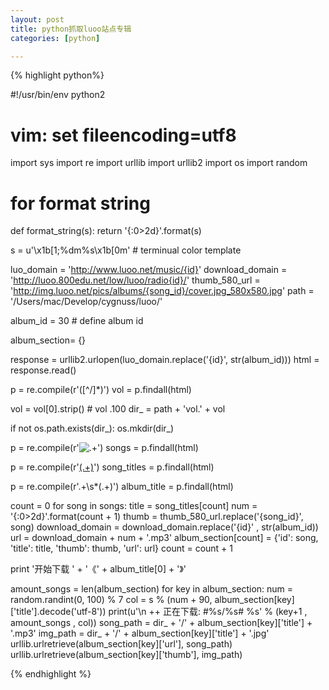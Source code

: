 ```yaml
---
layout: post
title: python抓取luoo站点专辑
categories: [python]

---
```



{% highlight python%}

#!/usr/bin/env python2
# vim: set fileencoding=utf8

import sys
import re
import urllib
import urllib2
import os
import random

# for format string
def format_string(s):
	return '{:0>2d}'.format(s)

s = u'\x1b[1;%dm%s\x1b[0m'       # terminual color template

luo_domain = 'http://www.luoo.net/music/{id}'
download_domain = 'http://luoo.800edu.net/low/luoo/radio{id}/'
thumb_580_url = 'http://img.luoo.net/pics/albums/{song_id}/cover.jpg_580x580.jpg'
path = '/Users/mac/Develop/cygnuss/luoo/'

album_id = 30 # define album id

album_section= {}

response = urllib2.urlopen(luo_domain.replace('{id}', str(album_id)))
html = response.read()


p = re.compile(r'<span class="vol-number rounded">([^/]*)</span>')
vol = p.findall(html)

vol = vol[0].strip() # vol .100
dir_ = path + 'vol.' + vol

if not os.path.exists(dir_):
    os.mkdir(dir_)

p = re.compile(r'<img src="http://img2.luoo.net/pics/albums/(.+)/cover.jpg_580x580.jpg" alt=".+" class="cover rounded">')
songs = p.findall(html)

p = re.compile(r'<a href="javascript:;" rel="nofollow" class="trackname btn-play">(.+)</a>')
song_titles = p.findall(html)

p = re.compile(r'<span class="vol-number rounded">.+</span>\s*<span class="vol-title">(.+)</span>')
album_title = p.findall(html)

count = 0
for song in songs:
    title = song_titles[count]
    num	= '{:0>2d}'.format(count + 1)
    thumb = thumb_580_url.replace('{song_id}', song)
    download_domain = download_domain.replace('{id}' , str(album_id))
    url = download_domain + num + '.mp3'
    album_section[count] = {'id': song, 'title': title, 'thumb': thumb, 'url': url}
    count = count + 1

print '开始下载 ' + '《' + album_title[0] + '》'

amount_songs = len(album_section)
for key in album_section:
    num = random.randint(0, 100) % 7
    col = s % (num + 90, album_section[key]['title'].decode('utf-8'))
    print(u'\n  ++ 正在下载: #%s/%s# %s' % (key+1 , amount_songs , col))
    song_path = dir_ + '/' + album_section[key]['title'] + '.mp3'
    img_path = dir_ + '/' + album_section[key]['title'] + '.jpg'
    urllib.urlretrieve(album_section[key]['url'], song_path)
    urllib.urlretrieve(album_section[key]['thumb'], img_path)

{% endhighlight %}

